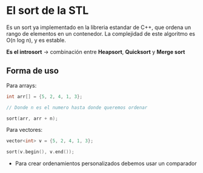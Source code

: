 # El sort de la STL

Es un sort ya implementado en la libreria estandar de C++, que ordena un rango de elementos en un contenedor. La complejidad de este algoritmo es O(n log n), y es estable.

**Es el introsort** -> combinación entre **Heapsort**, **Quicksort** y **Merge sort**

## Forma de uso

Para arrays:

```cpp
int arr[] = {5, 2, 4, 1, 3};

// Donde n es el numero hasta donde queremos ordenar

sort(arr, arr + n);
```

Para vectores:

```cpp
vector<int> v = {5, 2, 4, 1, 3};

sort(v.begin(), v.end());
```

- Para crear ordenamientos personalizados debemos usar un comparador
